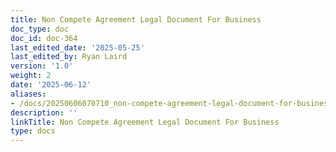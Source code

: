 ```yaml
---
title: Non Compete Agreement Legal Document For Business
doc_type: doc
doc_id: doc-364
last_edited_date: '2025-05-25'
last_edited_by: Ryan Laird
version: '1.0'
weight: 2
date: '2025-06-12'
aliases:
- /docs/20250606070710_non-compete-agreement-legal-document-for-business_1_1/
description: ''
linkTitle: Non Compete Agreement Legal Document For Business
type: docs
---
```


